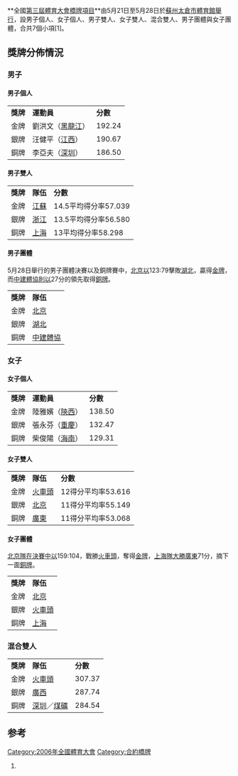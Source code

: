 **全國[第三屆體育大會](../Page/第三屆全國體育大會.md "wikilink")[橋牌項目](../Page/橋牌.md "wikilink")**由5月21日至5月28日於[蘇州太倉市體育館舉行](../Page/蘇州太倉市體育館.md "wikilink")，設男子個人、女子個人、男子雙人、女子雙人、混合雙人、男子團體與女子團體，合共7個小項\[1\]。

## 獎牌分佈情況

### 男子

#### 男子個人

|        |                                       |        |
| ------ | ------------------------------------- | ------ |
| **獎牌** | **運動員**                               | **分數** |
| 金牌     | 劉洪文（[黑龍江](../Page/黑龍江.md "wikilink")） | 192.24 |
| 銀牌     | 汪健平（[江西](../Page/江西.md "wikilink")）   | 190.67 |
| 銅牌     | 李亞夫（[深圳](../Page/深圳.md "wikilink")）   | 186.50 |

#### 男子雙人

|        |                                |                 |
| ------ | ------------------------------ | --------------- |
| **獎牌** | **隊伍**                         | **分數**          |
| 金牌     | [江蘇](../Page/江蘇.md "wikilink") | 14.5平均得分率57.039 |
| 銀牌     | [浙江](../Page/浙江.md "wikilink") | 13.5平均得分率56.580 |
| 銅牌     | [上海](../Page/上海.md "wikilink") | 13平均得分率58.298   |

#### 男子團體

5月28日舉行的男子團體決賽以及銅牌賽中，[北京以](../Page/北京.md "wikilink")123:79擊敗[湖北](../Page/湖北.md "wikilink")，贏得[金牌](../Page/金牌.md "wikilink")，而[中建體協則以](../Page/中建體育協會.md "wikilink")27分的領先取得[銅牌](../Page/銅牌.md "wikilink")。

|        |                                      |
| ------ | ------------------------------------ |
| **獎牌** | **隊伍**                               |
| 金牌     | [北京](../Page/北京.md "wikilink")       |
| 銀牌     | [湖北](../Page/湖北.md "wikilink")       |
| 銅牌     | [中建體協](../Page/中建體育協會.md "wikilink") |

### 女子

#### 女子個人

|        |                                     |        |
| ------ | ----------------------------------- | ------ |
| **獎牌** | **運動員**                             | **分數** |
| 金牌     | 陸雅嬪（[陝西](../Page/陝西.md "wikilink")） | 138.50 |
| 銀牌     | 張永芬（[重慶](../Page/重慶.md "wikilink")） | 132.47 |
| 銅牌     | 柴俊陽（[海南](../Page/海南.md "wikilink")） | 129.31 |

#### 女子雙人

|        |                                      |               |
| ------ | ------------------------------------ | ------------- |
| **獎牌** | **隊伍**                               | **分數**        |
| 金牌     | [火車頭](../Page/火車頭體育協會.md "wikilink") | 12得分平均率53.616 |
| 銀牌     | [北京](../Page/北京.md "wikilink")       | 11得分平均率55.149 |
| 銅牌     | [廣東](../Page/廣東.md "wikilink")       | 11得分平均率53.068 |

#### 女子團體

[北京隊在決賽中以](../Page/北京.md "wikilink")159:104，戰勝[火車頭](../Page/火車頭體育協會.md "wikilink")，奪得[金牌](../Page/金牌.md "wikilink")，[上海隊大勝](../Page/上海.md "wikilink")[廣東](../Page/廣東.md "wikilink")71分，摘下一面[銅牌](../Page/銅牌.md "wikilink")。

|        |                                      |
| ------ | ------------------------------------ |
| **獎牌** | **隊伍**                               |
| 金牌     | [北京](../Page/北京.md "wikilink")       |
| 銀牌     | [火車頭](../Page/火車頭體育協會.md "wikilink") |
| 銅牌     | [上海](../Page/上海.md "wikilink")       |

### 混合雙人

|        |                                                                   |        |
| ------ | ----------------------------------------------------------------- | ------ |
| **獎牌** | **隊伍**                                                            | **分數** |
| 金牌     | [火車頭](../Page/火車頭體育協會.md "wikilink")                              | 307.37 |
| 銀牌     | [廣西](../Page/廣西.md "wikilink")                                    | 287.74 |
| 銅牌     | [深圳](../Page/深圳.md "wikilink")／[煤礦](../Page/煤礦體育協會.md "wikilink") | 284.54 |

## 参考

[Category:2006年全國體育大會](https://zh.wikipedia.org/wiki/Category:2006年全國體育大會 "wikilink")
[Category:合約橋牌](https://zh.wikipedia.org/wiki/Category:合約橋牌 "wikilink")

1.